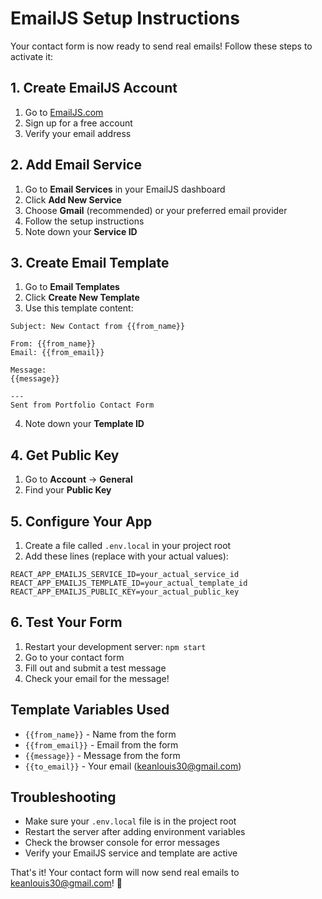 # EmailJS Setup Instructions

Your contact form is now ready to send real emails! Follow these steps to activate it:

## 1. Create EmailJS Account
1. Go to [EmailJS.com](https://www.emailjs.com/)
2. Sign up for a free account
3. Verify your email address

## 2. Add Email Service
1. Go to **Email Services** in your EmailJS dashboard
2. Click **Add New Service**
3. Choose **Gmail** (recommended) or your preferred email provider
4. Follow the setup instructions
5. Note down your **Service ID**

## 3. Create Email Template
1. Go to **Email Templates**
2. Click **Create New Template**
3. Use this template content:

```
Subject: New Contact from {{from_name}}

From: {{from_name}}
Email: {{from_email}}

Message:
{{message}}

---
Sent from Portfolio Contact Form
```

4. Note down your **Template ID**

## 4. Get Public Key
1. Go to **Account** → **General**
2. Find your **Public Key**

## 5. Configure Your App
1. Create a file called `.env.local` in your project root
2. Add these lines (replace with your actual values):

```
REACT_APP_EMAILJS_SERVICE_ID=your_actual_service_id
REACT_APP_EMAILJS_TEMPLATE_ID=your_actual_template_id
REACT_APP_EMAILJS_PUBLIC_KEY=your_actual_public_key
```

## 6. Test Your Form
1. Restart your development server: `npm start`
2. Go to your contact form
3. Fill out and submit a test message
4. Check your email for the message!

## Template Variables Used
- `{{from_name}}` - Name from the form
- `{{from_email}}` - Email from the form  
- `{{message}}` - Message from the form
- `{{to_email}}` - Your email (keanlouis30@gmail.com)

## Troubleshooting
- Make sure your `.env.local` file is in the project root
- Restart the server after adding environment variables
- Check the browser console for error messages
- Verify your EmailJS service and template are active

That's it! Your contact form will now send real emails to keanlouis30@gmail.com! 🚀
